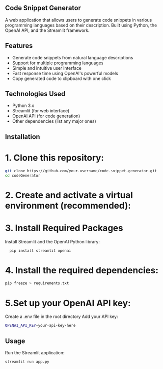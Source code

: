 ## Code Snippet Generator

A web application that allows users to generate code snippets in various programming languages based on their description. Built using Python, the OpenAI API, and the Streamlit framework.


## Features

- Generate code snippets from natural language descriptions
- Support for multiple programming languages
- Simple and intuitive user interface
- Fast response time using OpenAI's powerful models
- Copy generated code to clipboard with one click

## Technologies Used

- Python 3.x
- Streamlit (for web interface)
- OpenAI API (for code generation)
- Other dependencies (list any major ones)

## Installation

# 1. Clone this repository:
   ```bash
   git clone https://github.com/your-username/code-snippet-generator.git
   cd codeGenerator
   ```
# 2. Create and activate a virtual environment (recommended):

# 3. Install Required Packages
Install Streamlit and the OpenAI Python library:
 ```bash
   pip install streamlit openai
   ```
# 4. Install the required dependencies:
   ```bash
   pip freeze > requirements.txt
   ```
# 5.Set up your OpenAI API key:
Create a .env file in the root directory
Add your API key:  
   ```bash
  OPENAI_API_KEY=your-api-key-here
   ```

## Usage
Run the Streamlit application:
   ```bash
  streamlit run app.py
   ```

